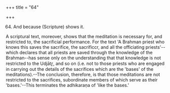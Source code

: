 +++
title = "64"

+++


64. And because (Scripture) shows it.

A scriptural text, moreover, shows that the meditation is necessary for, and restricted to, the sacrificial performance. For the text 'A Brahman priest who knows this saves the sacrifice, the sacrificcr, and all the officiating priests'--which declares that all priests are saved through the knowledge of the Brahman--has sense only on the understanding that that knowledge is not restricted to the Udjātr̥, and so on (i.e. not to those priests who are engaged in carrying out the details of the sacrifices which are the 'bases' of the meditations).--The conclusion, therefore, is that those meditations are not restricted to the sacrifices, subordinate members of which serve as their 'bases.'--This terminates the adhikaraṇa of 'like the bases.'

